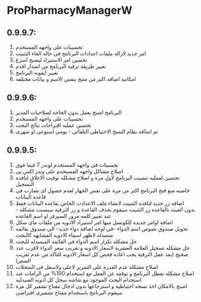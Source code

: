 # ProPharmacyManagerW 

## 0.9.9.7:
1.  تحسينات على واجهه المستخدم
2.  امر جديد لازاله ملفات اعدادات البرنامج فى حاله الغاء التثبيت
3.  تحسين امر الاستيراد ليصبح اسرع
4.  تغيير طريقة ترقية البرنامج من اصدار اقدم
5.  تغيير ايقونه البرنامج
6.  امكانيه اضافه اكتر من منتج بنفس الاسم و بيانات مختلفه

## 0.9.9.6:
1.  البرنامج اصبح يعمل بدون الحاجة لصلاحيات المدير
2.  تحسينات على واجهه المستخدم
3.  تحسين عمليه اقتراحات نتائج البحث
4.  تم اضافه نظام النسخ الاحتياطى التلقائى - يومى اسبوعى او شهرى


## 0.9.9.5:
1.  تحسينات فى واجهه المستخدم لوندز 7 فيما فوق
2.  اصلاح مشاكل واجهه المستخدم على وندز اكس بى
3.  تحسين لعمليه تنصيب البرنامج لاول مرة و اصلاح مشكله توقيت الاغلاق لنافذه التسجيل 
4.  خاصيه منع فتح البرنامج اكثر من مرة على نفس الجهاز لعدم حصول اى تضارب فى قاعده البيانات 
5.  اضافه زر جديد لنافذه التثبيت لانشاء ملف الاعدادت الخاص بقاعده البيانات فقط بدون العبث بالقاعده
    زر التثبيت سيقوم بحذف القاعدة و زر الترقية سيسبب مشكله - عند تغيير
    كلمه مرور السيرفر او اسم القاعده
6.  اضافة اوامر جديده للكونسل منها امر استيراد الادويه من ملفات ماى سكل
7.  تحويل صندوق نصوص اسم الدواء -فى لوحه اضافة دواء جديد- الى صندوق بقائمه منسدله لاظهر
    اسماء الادويه المشابهه كالبحث
8.  حل مشكله تكرار اسم الدواء فى القائمه المنسدله للبحث
9.  حل مشكله تسجيل العلامه العشرية لاسعار الادويه و تقريب سعر الدواء لاقرب عدد صحيح
     (بعد عمل الترقية يجب اعاده فحص كل اسعار الادويه للتاكد من عدم تقريب السعر)
10. اصلاح مشكله عدم القدرة على التمرير لاعلى ولاسفل فى السجلات 
11. اصلاح مشكله تعطل البرنامج و توقفه عن العمل مع استخدام 100% من الرامات عند
    استخدام البحث الموجود مع شاشه سجل كل ادويه الصيدليه
12. اصبح بالامكان اخذ نسخه احتياطية و استرجاعها بدون ادخال مفتاح تشفير كل مرة
    سيقوم البرنامج باستخدام مفتاح تشفيرى افتراضى
